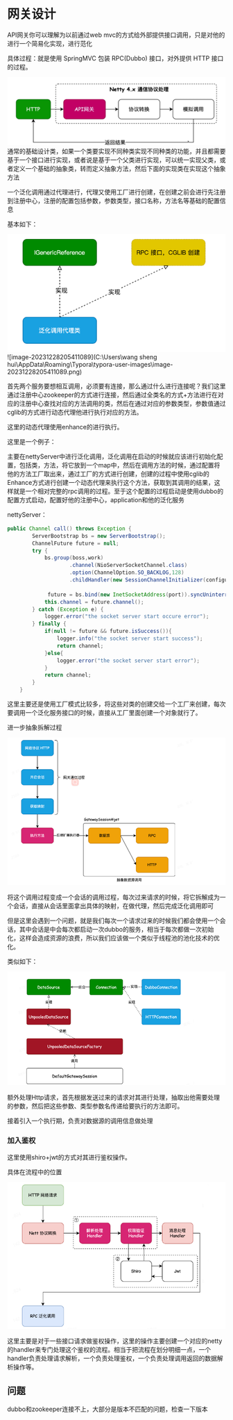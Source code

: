 # 网关设计

API网关你可以理解为以前通过web mvc的方式给外部提供接口调用，只是对他的进行一个简易化实现，进行范化

具体过程：就是使用 SpringMVC 包装 RPC(Dubbo) 接口，对外提供 HTTP 接口的过程。

![img.png](doc/img/img.png)
通常的基础设计类，如果一个类要实现不同种类实现不同种类的功能，并且都需要基于一个接口进行实现，或者说是基于一个父类进行实现，可以统一实现父类，或者定义一个基础的抽象类，转而定义抽象方法，然后下面的实现类在实现这个抽象方法



一个泛化调用通过代理进行，代理又使用工厂进行创建，在创建之前会进行先注册到注册中心，注册的配置包括参数，参数类型，接口名称，方法名等基础的配置信息

基本如下：

![img.png](doc/img/img1.png)![image-20231228205411089](C:\Users\wang sheng hui\AppData\Roaming\Typora\typora-user-images\image-20231228205411089.png) 

首先两个服务要想相互调用，必须要有连接，那么通过什么进行连接呢？我们这里通过注册中心zookeeper的方式进行连接，然后通过全类名的方式+方法进行在对应的注册中心查找对应的方法调用的类，然后在通过对应的参数类型，参数值通过cglib的方式进行动态代理他进行执行对应的方法。

这里的动态代理使用enhance的进行执行。



这里是一个例子：

主要在nettyServer中进行泛化调用，泛化调用在启动的时候就应该进行初始化配置，包括类，方法，将它放到一个map中，然后在调用方法的时候，通过配置将他的方法工厂取出来，通过工厂的方式进行创建，创建的过程中使用cglib的Enhance方式进行创建一个动态代理来执行这个方法，获取到其调用的结果，这样就是一个相对完整的rpc调用的过程。至于这个配置的过程启动是使用dubbo的配置方式启动，配置好他的注册中心，application和他的泛化服务

nettyServer：

```java
public Channel call() throws Exception {
        ServerBootstrap bs = new ServerBootstrap();
        ChannelFuture future = null;
        try {
            bs.group(boss,work)
                    .channel(NioServerSocketChannel.class)
                    .option(ChannelOption.SO_BACKLOG,128)
                    .childHandler(new SessionChannelInitializer(configuration));

             future = bs.bind(new InetSocketAddress(port)).syncUninterruptibly();
            this.channel = future.channel();
        } catch (Exception e) {
            logger.error("the socket server start occure error");
        } finally {
            if(null != future && future.isSuccess()){
                logger.info("the socket server start success");
                return channel;
            }else{
                logger.error("the socket server start error");
            }
            return channel;
        }
    }
```

这里主要还是使用工厂模式比较多，将这些对类的创建交给一个工厂来创建，每次要调用一个泛化服务接口的时候，直接从工厂里面创建一个对象就行了。

进一步抽象拆解过程

![img.png](doc/img/img_3.png)

将这个调用过程变成一个会话的调用过程，每次过来请求的时候，将它拆解成为一个会话，直接从会话里面拿出具体的映射，在做代理，然后完成泛化调用即可

但是这里会遇到一个问题，就是我们每次一个请求过来的时候我们都会使用一个会话，其中会话是中会每次都启动一次dubbo的服务，相当于每次都做一次初始化，这样会造成资源的浪费，所以我们应该做一个类似于线程池的池化技术的优化。

类似如下：

![img_1.png](doc/img/img_1.png)

​	额外处理Http请求，首先根据发送过来的请求对其进行处理，抽取出他需要处理的参数，然后把这些参数、类型参数名传递给要执行的方法即可。



接着引入一个执行期，负责对数据源的调用信息做处理





### 加入鉴权

这里使用shiro+jwt的方式对其进行鉴权操作。

具体在流程中的位置

![img_2.png](doc/img/img_2.png)

这里主要是对于一些接口请求做鉴权操作，这里的操作主要创建一个对应的netty的handler来专门处理这个鉴权的流程。相当于把流程在划分明细一点，一个handler负责处理请求解析，一个负责处理鉴权，一个负责处理调用返回的数据解析操作等。

## 问题

dubbo和zookeeper连接不上，大部分是版本不匹配的问题，检查一下版本

